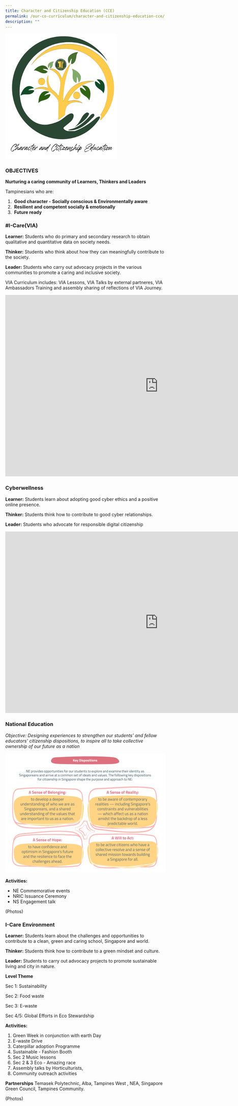 ```yaml
---
title: Character and Citizenship Education (CCE)
permalink: /our-co-curriculum/character-and-citizenship-education-cce/
description: ""
---
```

<img style="max-width: 70%" src="/images/cce%20logo.png">

### OBJECTIVES

**Nurturing a caring community of Learners, Thinkers and Leaders**

Tampinesians who are:

1.  &nbsp;**Good character -**&nbsp;**Socially conscious &amp; Environmentally aware**&nbsp;
2.  &nbsp;**Resilient**&nbsp;**and competent socially &amp; emotionally**
3.  &nbsp;**Future ready**

###  #I-Care(VIA)

**Learner:**&nbsp;Students who do primary and secondary research to obtain qualitative and quantitative data on society needs.

**Thinker:**&nbsp;Students who think about how they can meaningfully contribute to the society.

**Leader:**&nbsp;Students who carry out advocacy projects in the various communities to promote a caring and inclusive society.

VIA Curriculum includes: VIA Lessons, VIA Talks by external partneres, VIA Ambassadors Training and assembly sharing of reflections of VIA Journey.

<iframe allowfullscreen="true" height="569" width="960" frameborder="0" src="https://docs.google.com/presentation/d/e/2PACX-1vTeOqsChKhBpAj6UKVoe0iWUFnBgQVOb4F8cn-1JppelV6QA55QKsNxedS0S04DF0ClltjRJJk9_AtW/embed?start=true&amp;loop=true&amp;delayms=3000"></iframe>

### Cyberwellness

**Learner:**&nbsp;Students learn about adopting good cyber ethics and a positive online presence.

**Thinker:**&nbsp;Students think how to contribute to good cyber relationships.

**Leader:**&nbsp;Students&nbsp;who advocate for responsible digital citizenship

<iframe src="https://docs.google.com/presentation/d/e/2PACX-1vQsetsQcQrOaIoki1BZq_roaMvLhSi9YIoi7k31Qf6kr2qWuBgjWqFKigyt1_qJArkXJoRmN5vCI5A0/embed?start=true&amp;loop=true&amp;delayms=3000" frameborder="0" width="960" height="569" allowfullscreen="true"></iframe>

### National Education

*Objective: Designing experiences to strengthen our students’ and fellow educators’&nbsp;citizenship dispositions,&nbsp;to inspire all to take collective ownership of our future as a nation*

![](/images/ne%20key%20dispositions.png)


**Activities:**

- NE Commemorative events
- NRIC Issuance Ceremony
- NS Engagement talk

(Photos) 

### I-Care Environment

**Learner:**&nbsp;Students learn about the challenges and opportunities to contribute to a clean, green and caring school, Singapore and world.

**Thinker:**&nbsp;Students think how to contribute to a green mindset and culture.

**Leader:**&nbsp;Students to carry out advocacy projects to promote sustainable living and city in nature.

**Level Theme**

Sec 1: Sustainability

Sec 2: Food waste

Sec 3: E-waste

Sec 4/5: Global Efforts in Eco Stewardship

**Activities:**

1. Green Week in conjunction with earth Day
2. E-waste Drive
3. Caterpillar adoption Programme
4. Sustainable - Fashion Booth
5. Sec 2 Music lessons
6. Sec 2 &amp; 3 Eco - Amazing race
7. Assembly talks by Horticulturists,
8. Community outreach activities

**Partnerships**
Temasek Polytechnic, Alba, Tampines West , NEA, Singapore Green Council, Tampines Community.

(Photos)